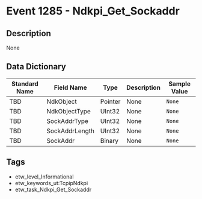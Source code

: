# Event 1285 - Ndkpi_Get_Sockaddr

## Description
None

## Data Dictionary
|Standard Name|Field Name|Type|Description|Sample Value|
|---|---|---|---|---|
|TBD|NdkObject|Pointer|None|`None`|
|TBD|NdkObjectType|UInt32|None|`None`|
|TBD|SockAddrType|UInt32|None|`None`|
|TBD|SockAddrLength|UInt32|None|`None`|
|TBD|SockAddr|Binary|None|`None`|

## Tags
* etw_level_Informational
* etw_keywords_ut:TcpipNdkpi
* etw_task_Ndkpi_Get_Sockaddr